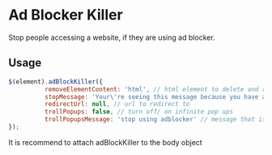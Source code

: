 Ad Blocker Killer
================

Stop people accessing a website, if they are using ad blocker.

Usage
-----

```javascript
$(element).adBlockKiller({
          removeElementContent: 'html', // html element to delete and replace with stopMessage
          stopMessage: 'Your\'re seeing this message because you have an ad blocker enabled. Please consider turning off your ad blocker on our site. Our adverts are non-intrusive and help us keep the website running without cost. Please <a href="http://removeadblock.com/">click here</a> to find out why you should remove adblock.', // message that displays if user is using adblocker
          redirectUrl: null, // url to redirect to
          trollPopups: false, // turn off/ on infinite pop ups
          trollPopupsMessage: 'stop using adblocker' // message that is displayed in pop up
});
```
It is recommend to attach adBlockKiller to the body object

